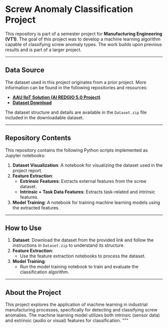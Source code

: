 # **Screw Anomaly Classification Project**

This repository is part of a semester project for **Manufacturing Engineering (VT1)**. The goal of this project was to develop a machine learning algorithm capable of classifying screw anomaly types. The work builds upon previous results and is part of a larger project.

---

## **Data Source**

The dataset used in this project originates from a prior project. More information can be found in the following repositories and resources:
- [**AAU IIoT Solution (AI REDGIO 5.0 Project)**](https://github.com/lcroy/AAU-IoT-Solution-AI-REDGIO)
- [**Dataset Download**](https://drive.google.com/file/d/1yo6eICPlD_ZEKKhkYUrDPdh4wYatlIMv/view?usp=drive_link)

The dataset structure and details are available in the `Dataset.zip` file included in the downloadable dataset.

---

## **Repository Contents**

This repository contains the following Python scripts implemented as Jupyter notebooks:
1. **Dataset Visualization**: A notebook for visualizing the dataset used in the project report.
2. **Feature Extraction**:
   - **Extrinsic Features**: Extracts external features from the screw dataset.
   - **Intrinsic + Task Data Features**: Extracts task-related and intrinsic features.
3. **Model Training**: A notebook for training machine learning models using the extracted features.

---

## **How to Use**

1. **Dataset**: Download the dataset from the provided link and follow the instructions in `Dataset.zip` to understand its structure.
2. **Feature Extraction**:
   - Use the feature extraction notebooks to process the dataset.
3. **Model Training**:
   - Run the model training notebook to train and evaluate the classification algorithm.

---

## **About the Project**

This project explores the application of machine learning in industrial manufacturing processes, specifically for detecting and classifying screw anomalies. The machine learning model utilizes both intrinsic (sensor data) and extrinsic (audio or visual) features for classification.
"""
